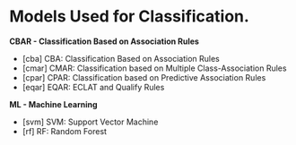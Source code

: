 # Models Used for Classification.

**CBAR - Classification Based on Association Rules**
- [cba] CBA: Classification Based on Association Rules
- [cmar] CMAR: Classification based on Multiple Class-Association Rules
- [cpar] CPAR: Classification based on Predictive Association Rules
- [eqar] EQAR: ECLAT and Qualify Rules

**ML - Machine Learning**
- [svm] SVM: Support Vector Machine
- [rf] RF: Random Forest
